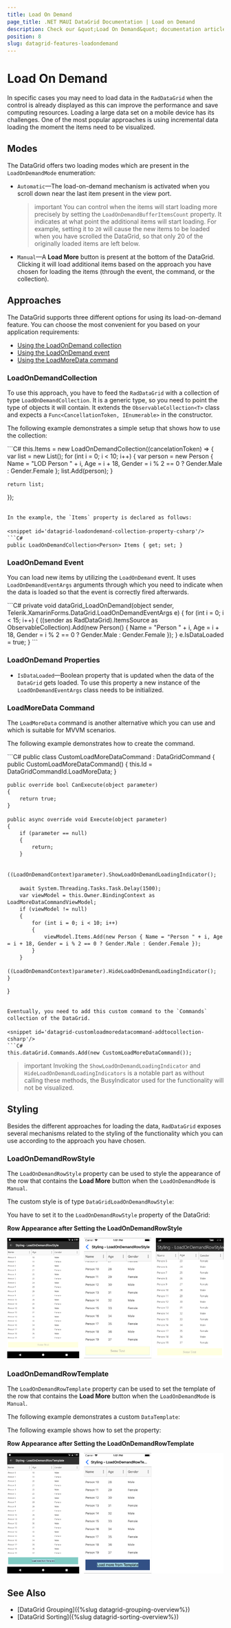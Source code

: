 ```yaml
---
title: Load On Demand
page_title: .NET MAUI DataGrid Documentation | Load on Demand
description: Check our &quot;Load On Demand&quot; documentation article for Telerik DataGrid for .NET MAUI control.
position: 8
slug: datagrid-features-loadondemand
---
```


# Load On Demand

In specific cases you may need to load data in the `RadDataGrid` when the control is already displayed as this can improve the performance and save computing resources. Loading a large data set on a mobile device has its challenges. One of the most popular approaches is using incremental data loading the moment the items need to be visualized.

## Modes

The DataGrid offers two loading modes which are present in the `LoadOnDemandMode` enumeration:

* `Automatic`&mdash;The load-on-demand mechanism is activated when you scroll down near the last item present in the view port.

  >important You can control when the items will start loading more precisely by setting the `LoadOnDemandBufferItemsCount` property. It indicates at what point the additional items will start loading. For example, setting it to `20` will cause the new items to be loaded when you have scrolled the DataGrid, so that only 20 of the originally loaded items are left below.

* `Manual`&mdash;A **Load More** button is present at the bottom of the DataGrid. Clicking it will load additional items based on the approach you have chosen for loading the items (through the event, the command, or the collection).

## Approaches

The DataGrid supports three different options for using its load-on-demand feature. You can choose the most convenient for you based on your application requirements:

 * [Using the LoadOnDemand collection](#loadondemandcollection)
 * [Using the LoadOnDemand event](#loadondemand-event)
 * [Using the LoadMoreData command](#loadmoredata-command)

### LoadOnDemandCollection

To use this approach, you have to feed the `RadDataGrid` with a collection of type `LoadOnDemandCollection`. It is a generic type, so you need to point the type of objects it will contain. It extends the `ObservableCollection<T>` class and expects a `Func<CancellationToken, IEnumerable>` in the constructor.

The following example demonstrates a simple setup that shows how to use the collection:

<snippet id='datagrid-loadondemand-collection-csharp'/>
```C#
this.Items = new LoadOnDemandCollection<Person>((cancelationToken) =>
{
    var list = new List<Person>();
    for (int i = 0; i < 10; i++)
    {
        var person = new Person { Name = "LOD Person " + i, Age = i + 18, Gender = i % 2 == 0 ? Gender.Male : Gender.Female };
        list.Add(person);
    }

    return list;
});
```

In the example, the `Items` property is declared as follows:

<snippet id='datagrid-loadondemand-collection-property-csharp'/>
```C#
public LoadOnDemandCollection<Person> Items { get; set; }
```

### LoadOnDemand Event

You can load new items by utilizing the `LoadOnDemand` event. It uses `LoadOnDemandEventArgs` arguments through which you need to indicate when the data is loaded so that the event is correctly fired afterwards.

<snippet id='datagrid-loadondemand-event-csharp'/>
```C#
private void dataGrid_LoadOnDemand(object sender, Telerik.XamarinForms.DataGrid.LoadOnDemandEventArgs e)
{
    for (int i = 0; i < 15; i++)
    {
        ((sender as RadDataGrid).ItemsSource as ObservableCollection<Person>).Add(new Person() { Name = "Person " + i, Age = i + 18, Gender = i % 2 == 0 ? Gender.Male : Gender.Female });
    }
    e.IsDataLoaded = true;
}
```

### LoadOnDemand Properties

* `IsDataLoaded`&mdash;Boolean property that is updated when the data of the `DataGrid` gets loaded. To use this property a new instance of the `LoadOnDemandEventArgs` class needs to be initialized.

### LoadMoreData Command

The `LoadMoreData` command is another alternative which you can use and which is suitable for MVVM scenarios.

The following example demonstrates how to create the command.

<snippet id='datagrid-customloadmoredatacommand-csharp'/>
```C#
public class CustomLoadMoreDataCommand : DataGridCommand
{
    public CustomLoadMoreDataCommand()
    {
        this.Id = DataGridCommandId.LoadMoreData;
    }

    public override bool CanExecute(object parameter)
    {
        return true;
    }

    public async override void Execute(object parameter)
    {
        if (parameter == null)
        {
            return;
        }

        ((LoadOnDemandContext)parameter).ShowLoadOnDemandLoadingIndicator();

        await System.Threading.Tasks.Task.Delay(1500);
        var viewModel = this.Owner.BindingContext as LoadMoreDataCommandViewModel;
        if (viewModel != null)
        {
            for (int i = 0; i < 10; i++)
            {
                viewModel.Items.Add(new Person { Name = "Person " + i, Age = i + 18, Gender = i % 2 == 0 ? Gender.Male : Gender.Female });
            }
        }
        ((LoadOnDemandContext)parameter).HideLoadOnDemandLoadingIndicator();
    }
}
```

Eventually, you need to add this custom command to the `Commands` collection of the DataGrid.

<snippet id='datagrid-customloadmoredatacommand-addtocollection-csharp'/>
```C#
this.dataGrid.Commands.Add(new CustomLoadMoreDataCommand());
```

>important Invoking the `ShowLoadOnDemandLoadingIndicator` and `HideLoadOnDemandLoadingIndicators` is a notable part as without calling these methods, the BusyIndicator used for the functionality will not be visualized.

## Styling

Besides the different approaches for loading the data, `RadDataGrid` exposes several mechanisms related to the styling of the functionality which you can use according to the approach you have chosen.

### LoadOnDemandRowStyle

The `LoadOnDemandRowStyle` property can be used to style the appearance of the row that contains the **Load More** button when the `LoadOnDemandMode` is `Manual`.

The custom style is of type `DataGridLoadOnDemandRowStyle`:

<snippet id='datagrid-loadondemandrowstyle-xaml'/>


You have to set it to the `LoadOnDemandRowStyle` property of the DataGrid:

<snippet id='datagrid-setting-loadondemandrowstyle-xaml'/>

**Row Appearance after Setting the LoadOnDemandRowStyle**

![](images/datagrid-rowstyle.png)

### LoadOnDemandRowTemplate

The `LoadOnDemandRowTemplate` property can be used to set the template of the row that contains the **Load More** button when the `LoadOnDemandMode` is `Manual`.

The following example demonstrates a custom `DataTemplate`:

<snippet id='datagrid-loadondemandrowtemplate-xaml'/>

The following example shows how to set the property:

<snippet id='datagrid-setting-loadondemandrowtemplate-xaml'/>

**Row Appearance after Setting the LoadOnDemandRowTemplate**

![](images/datagrid-rowtemplate.png)

## See Also

* [DataGrid Grouping]({%slug datagrid-grouping-overview%})
* [DataGrid Sorting]({%slug datagrid-sorting-overview%})
